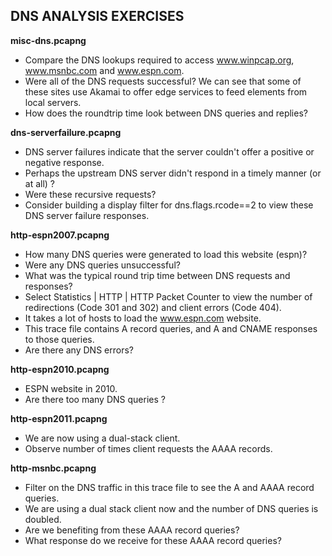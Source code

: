 ## DNS ANALYSIS EXERCISES

**misc-dns.pcapng**
  - Compare the DNS lookups required to access www.winpcap.org, www.msnbc.com and www.espn.com.
  - Were all of the DNS requests successful? We can see that some of these sites use Akamai to offer edge services to feed elements from local servers.
  - How does the roundtrip time look between DNS queries and replies?

**dns-serverfailure.pcapng**
  - DNS server failures indicate that the server couldn't offer a positive or negative response.
  - Perhaps the upstream DNS server didn't respond in a timely manner (or at all) ?
  - Were these recursive requests?
  - Consider building a display filter for dns.flags.rcode==2 to view these DNS server failure responses.

**http-espn2007.pcapng**
  - How many DNS queries were generated to load this website (espn)?
  - Were any DNS queries unsuccessful?
  - What was the typical round trip time between DNS requests and responses?
  - Select Statistics | HTTP | HTTP Packet Counter to view the number of redirections (Code 301 and 302) and client errors (Code 404).
  - It takes a lot of hosts to load the www.espn.com website.
  - This trace file contains A record queries, and A and CNAME responses to those queries.
  - Are there any DNS errors?  

**http-espn2010.pcapng**
  - ESPN website in 2010.
  - Are there too many DNS queries ?

**http-espn2011.pcapng**
  - We are now using a dual-stack client.
  - Observe number of times client requests the AAAA records.  

**http-msnbc.pcapng**
  - Filter on the DNS traffic in this trace file to see the A and AAAA record queries.
  - We are using a dual stack client now and the number of DNS queries is doubled.
  - Are we benefiting from these AAAA record queries?
  - What response do we receive for these AAAA record queries?  
